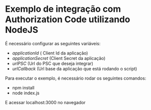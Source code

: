 # Exemplo de integração com Authorization Code utilizando NodeJS

É necessário configurar as seguintes variáveis:
- *applicationId* ( Client Id da aplicação) 
- *applicationSecret* (Client Secret da aplicação)
- *urlPSC*  (Url do PSC que deseja integrar)
- *urlCallback* (Url base da aplicação que está rodando o script)


Para executar o exemplo, é necessário rodar os seguintes comandos:
- npm install
- node index.js

E acessar localhost:3000 no navegador
